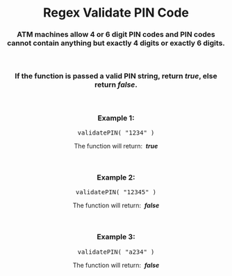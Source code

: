<div align = "center">

# Regex Validate PIN Code

</div>

<div align = "center">

<h3>ATM machines allow 4 or 6 digit PIN codes and PIN codes cannot contain anything but <strong>exactly</strong> 4 digits or exactly 6 digits.</h3>

<br>

<h3>If the function is passed a valid PIN string, return <em>true</em>, else return <em>false</em>.</h3>

<br>

<h3>Example 1:</h3>

<pre>validatePIN(&nbsp;"1234"&nbsp;)</pre>

<p>The function will return: &nbsp;<em><strong>true</strong></em></p>

<br>

<h3>Example 2:</h3>

<pre>validatePIN(&nbsp;"12345"&nbsp;)</pre>

<p>The function will return: &nbsp;<em><strong>false</strong></em></p>

<br>

<h3>Example 3:</h3>

<pre>validatePIN(&nbsp;"a234"&nbsp;)</pre>

<p>The function will return: &nbsp;<em><strong>false</strong></em></p>

<br>

</div>
